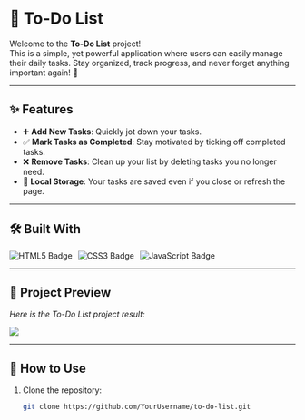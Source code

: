 # 📝 To-Do List

Welcome to the **To-Do List** project!  
This is a simple, yet powerful application where users can easily manage their daily tasks. Stay organized, track progress, and never forget anything important again! 🚀

---

## ✨ Features

- ➕ **Add New Tasks**: Quickly jot down your tasks.
- ✅ **Mark Tasks as Completed**: Stay motivated by ticking off completed tasks.
- ❌ **Remove Tasks**: Clean up your list by deleting tasks you no longer need.
- 💾 **Local Storage**: Your tasks are saved even if you close or refresh the page.

---

## 🛠️ Built With

<div style="display: flex; gap: 10px;">
  <img src="https://img.shields.io/badge/HTML5-E34F26?style=for-the-badge&logo=html5&logoColor=white" alt="HTML5 Badge" />
  <img src="https://img.shields.io/badge/CSS3-1572B6?style=for-the-badge&logo=css3&logoColor=white" alt="CSS3 Badge" />
  <img src="https://img.shields.io/badge/JavaScript-F7DF1E?style=for-the-badge&logo=javascript&logoColor=black" alt="JavaScript Badge" />
</div>

---

## 📸 Project Preview

*Here is the To-Do List project result:*

<img src="https://github.com/user-attachments/assets/6924b6df-928c-4320-adb8-8515cf5053a7" />

---

## 📂 How to Use

1. Clone the repository:
   ```bash
   git clone https://github.com/YourUsername/to-do-list.git
